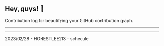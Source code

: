 ## Hey, guys! 👋

Contribution log for beautifying your GitHub contribution graph.

---



---

2023/02/28 - HONESTLEE213 - schedule